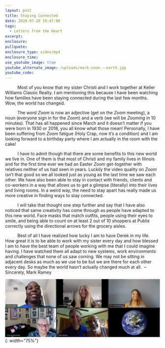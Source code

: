 ```yaml
---
layout: post
title: Staying Connected
date: 2020-07-20 19:47:00
tags:
  - Letters from the Heart
excerpt:
enclosure:
pullquote:
enclosure_type: video/mp4
enclosure_time:
use_youtube_image: true
youtube_alternate_image: /uploads/mark-zoom---earth.jpg
youtube_code:
---
```


<p style="text-indent: 40px;">Most of you know that my sister Christi and I work together at Keller Williams Classic Realty. I am mentioning this because I have been watching how families have been staying connected during the last few months. Wow, the world has changed.</p>

<p style="text-indent: 40px;">The word <em>Zoom</em> is now an adjective (get on the <em>Zoom</em> meeting), a noun (everyone sign in for the <em>Zoom</em>) and a verb (we will be <em>Zooming</em> in 10 minutes). That has all happened since March and it doesn’t matter if you were born in 1930 or 2018, you all know what those mean! Personally, I have been suffering from <em>Zoom</em> fatigue (Holy Crap, now it’s a condition) and I am looking forward to a birthday party where I am actually in the room with the cake!</p>

<p style="text-indent: 40px;">I have to admit though that there are some benefits to this new world we live in. One of them is that most of Christi and my family lives in Illinois and for the first time ever we had an Easter <em>Zoom</em> get-together with relatives neither of us had seen in years. Luckily the video quality on <em>Zoom</em> isn’t that good so we all looked just as young as the last time we saw each other. We have also been able to stay in contact with friends, clients and co-workers in a way that allows us to get a glimpse (literally) into their lives and living rooms. In a weird way, the need to stay apart has really made us more creative in finding ways to stay connected.</p>

<p style="text-indent: 40px;">I will take that thought one step further and say that I have also noticed that same creativity has come through as people have adapted to this new world. Face masks that match outfits, people using their eyes to smile, and being able to count on at least 2 out of 10 shoppers at Publix correctly using the directional arrows for the grocery aisles.</p>

<p style="text-indent: 40px;">Best of all I have realized how lucky I am to have Derek in my life. How great it is to be able to work with my sister every day and how blessed I am to have the best team of people working with me that I could imagine having. I have watched them all adapt to new systems, work environments and challenges that none of us saw coming. We may not be sitting in adjacent desks as much as we use to be but we are there for each other every day. So maybe the world hasn’t actually changed much at all.&nbsp; – Sincerely, Mark Ramey</p>

![](/uploads/mark-zoom---earth.jpg){: width="75%"}